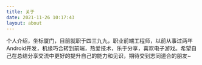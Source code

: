 ```yaml
---
title: 关于
date: 2021-11-26 10:17:43
layout: about
---
```

个人介绍，坐标厦门，目前就职于四三九九，职业前端工程师，以前从事过两年Android开发，机缘巧合转到前端，热爱技术，乐于分享，喜欢电子游戏。希望自己在总结分享交流中更好的提升自己的能力和见识，期待交到志同道合的朋友~
